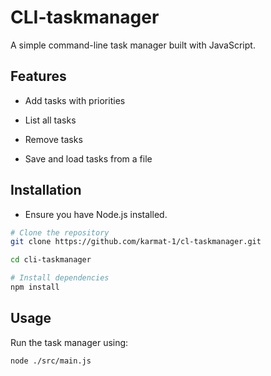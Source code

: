 # CLI-taskmanager


A simple command-line task manager built with JavaScript.

## Features

- Add tasks with priorities

- List all tasks

- Remove tasks

- Save and load tasks from a file

## Installation

- Ensure you have Node.js installed.

```bash
# Clone the repository
git clone https://github.com/karmat-1/cl-taskmanager.git

cd cli-taskmanager

# Install dependencies
npm install
```
## Usage

Run the task manager using:
```bash
node ./src/main.js
```
